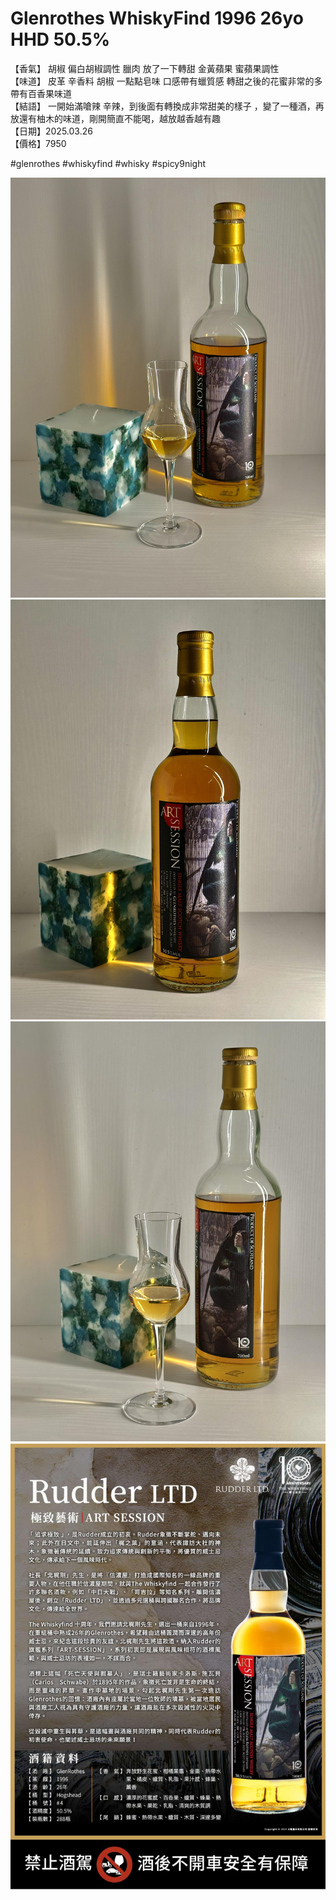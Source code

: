 # Glenrothes WhiskyFind 1996 26yo HHD 50.5%

【香氣】 胡椒 偏白胡椒調性 臘肉 放了一下轉甜 金黃蘋果 蜜蘋果調性  
【味道】 皮革 辛香料 胡椒 一點點皂味 口感帶有蠟質感 轉甜之後的花蜜非常的多 帶有百香果味道  
【結語】 一開始滿嗆辣 辛辣，到後面有轉換成非常甜美的樣子 ，變了一種酒，再放還有柚木的味道，剛開簡直不能喝，越放越香越有趣  
【日期】2025.03.26  
【價格】7950  



#glenrothes
#whiskyfind
#whisky
#spicy9night

![picture](./1.jpeg)
![picture](./2.jpeg)
![picture](./3.jpeg)
![picture](./12.jpg)